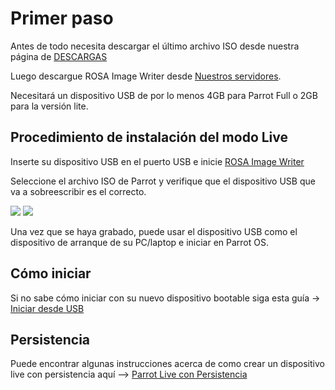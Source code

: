 <h1>Primer paso</h1>

Antes de todo necesita descargar el último archivo ISO desde nuestra página de <a href="https://www.parrotsec-es.org/download.php" target="blank">DESCARGAS</a>

Luego descargue ROSA Image Writer desde <a href="http://wiki.rosalab.ru/en/index.php/ROSA_ImageWriter#Where_can_I_take_it.3F" target="blank">Nuestros servidores</a>.

Necesitará un dispositivo USB de por lo menos 4GB para Parrot Full o 2GB para la versión lite.



<h2>Procedimiento de instalación del modo Live</h2>


Inserte su dispositivo USB en el puerto USB e inicie <html><a href="http://cloudflare.archive.parrotsec.org/parrot/misc/image-writer/README.html">ROSA Image Writer</a></html>

Seleccione el archivo ISO de Parrot y verifique que el dispositivo USB que va a sobreescribir es el correcto.

<html><img src="http://cloudflare.archive.parrotsec.org/parrot/misc/image-writer/screenshots/screenshot0.png"></html>

<html><img src="http://cloudflare.archive.parrotsec.org/parrot/misc/image-writer/screenshots/screenshot1.png"></html>

Una vez que se haya grabado, puede usar el dispositivo USB como el dispositivo de arranque de su PC/laptop e iniciar en Parrot OS.



<h2>Cómo iniciar</h2>


Si no sabe cómo iniciar con su nuevo dispositivo bootable siga esta guía -> <a href="https://github.com/josegatica/parrot-docu-es/blob/master/06.-%20C%C3%B3mo%20iniciar%20desde%20USB.md" target="blank">Iniciar desde USB</a>



<h2>Persistencia</h2>


Puede encontrar algunas instrucciones acerca de como crear un dispositivo live con persistencia aquí --> <a href="https://github.com/josegatica/parrot-docu-es/blob/master/07.-%20Parrot%20Live%20con%20Persistencia.md" target="blank">Parrot Live con Persistencia</a>
